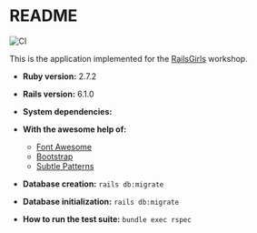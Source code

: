 # README

![CI](https://github.com/eliflores/railsgirls/workflows/CI/badge.svg)

This is the application implemented for the [RailsGirls](http://guides.railsgirls.com/app) workshop.

* **Ruby version:** 2.7.2
* **Rails version:** 6.1.0

* **System dependencies:**

* **With the awesome help of:**
    * [Font Awesome](http://fontawesome.io/)
    * [Bootstrap](http://getbootstrap.com/)
    * [Subtle Patterns](www.toptal.com/designers/subtlepatterns/)

* **Database creation:** ```rails db:migrate```

* **Database initialization:** ```rails db:migrate```

* **How to run the test suite:** ```bundle exec rspec```
